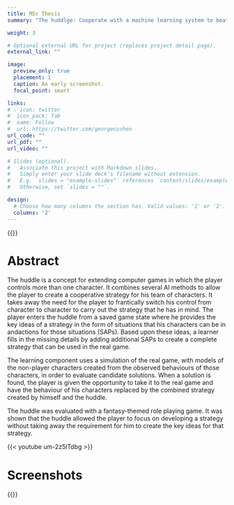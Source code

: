 ```yaml
---
title: MSc Thesis 
summary: "The huddlge: Cooperate with a machine learning system to beat tough games."

weight: 3

# Optional external URL for project (replaces project detail page).
external_link: ""

image:
  preview_only: true
  placement: 1
  caption: An early screenshot.
  focal_point: smart

links:
# - icon: twitter
#  icon_pack: fab
#  name: Follow
#  url: https://twitter.com/georgecushen
url_code: ""
url_pdf: ""
url_video: ""

# Slides (optional).
#   Associate this project with Markdown slides.
#   Simply enter your slide deck's filename without extension.
#   E.g. `slides = "example-slides"` references `content/slides/example-slides.md`.
#   Otherwise, set `slides = ""`.

design:
  # Choose how many columns the section has. Valid values: '1' or '2'.
  columns: '2'
---
```


{{<autovideo src="teaser.mp4">}}

# Abstract

The huddle is a concept for extending computer games in which the player controls more than one character. It combines several AI methods to allow the player to create a cooperative strategy for his team of characters. It takes away the need for the player to frantically switch his control from character to character to carry out the strategy that he has in mind. The player enters the huddle from a saved game state where he provides the key ideas of a strategy in the form of situations that his characters can be in andactions for those situations (SAPs). Based upon these ideas, a learner fills in the missing details by adding additional SAPs to create a complete strategy that can be used in the real game.

The learning component uses a simulation of the real game, with models of the non-player characters created from the observed behaviours of those characters, in order to evaluate candidate solutions. When a solution is found, the player is given the opportunity to take it to the real game and have the behaviour of his characters replaced by the combined strategy created by himself and the huddle.

The huddle was evaluated with a fantasy-themed role playing game. It was shown that the huddle allowed the player to focus on developing a strategy without taking away the requirement for him to create the key ideas for that strategy.

{{< youtube um-2z5lTdbg >}}

# Screenshots

{{<gallery album="projects/msc">}}